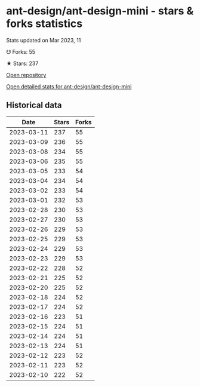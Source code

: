 # ant-design/ant-design-mini - stars & forks statistics

Stats updated on Mar 2023, 11

☋ Forks: 55

★ Stars: 237

[Open repository](https://github.com/ant-design/ant-design-mini)

[Open detailed stats for ant-design/ant-design-mini](https://reviewgithub.com/rep/ant-design/ant-design-mini)

## Historical data
| Date | Stars | Forks |
|------|-------|-------|
| 2023-03-11 | 237 | 55 | 
| 2023-03-09 | 236 | 55 | 
| 2023-03-08 | 234 | 55 | 
| 2023-03-06 | 235 | 55 | 
| 2023-03-05 | 233 | 54 | 
| 2023-03-04 | 234 | 54 | 
| 2023-03-02 | 233 | 54 | 
| 2023-03-01 | 232 | 53 | 
| 2023-02-28 | 230 | 53 | 
| 2023-02-27 | 230 | 53 | 
| 2023-02-26 | 229 | 53 | 
| 2023-02-25 | 229 | 53 | 
| 2023-02-24 | 229 | 53 | 
| 2023-02-23 | 229 | 53 | 
| 2023-02-22 | 228 | 52 | 
| 2023-02-21 | 225 | 52 | 
| 2023-02-20 | 225 | 52 | 
| 2023-02-18 | 224 | 52 | 
| 2023-02-17 | 224 | 52 | 
| 2023-02-16 | 223 | 51 | 
| 2023-02-15 | 224 | 51 | 
| 2023-02-14 | 224 | 51 | 
| 2023-02-13 | 224 | 51 | 
| 2023-02-12 | 223 | 52 | 
| 2023-02-11 | 223 | 52 | 
| 2023-02-10 | 222 | 52 | 

